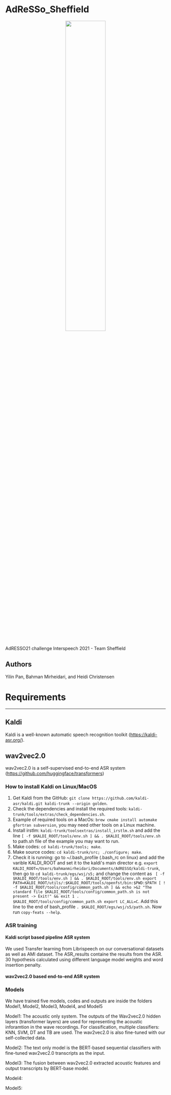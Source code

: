 # AdReSSo_Sheffield

<p align="center"><img width="50%" src="image.gif" /></p>  
AdRESSO21 challenge Interspeech 2021 - Team Sheffield

Authors 
----------
Yilin Pan, Bahman Mirheidari, and Heidi Christensen 

# Requirements
----------   
## Kaldi
Kaldi is a well-known automatic speech recognition toolkit (https://kaldi-asr.org/).
## wav2vec2.0
wav2vec2.0 is a self-supervised end-to-end ASR system (https://github.com/huggingface/transformers)

### How to install Kaldi on Linux/MacOS 
1. Get Kaldi from the GitHub: ``git clone https://github.com/kaldi-asr/kaldi.git kaldi-trunk --origin golden``.
2. Check the dependencies and install the required tools: ``kaldi-trunk/tools/extras/check_dependencies.sh``.
3. Example of required tools on a MacOs: ``brew cmake install automake gfortran subversion``, you may need other tools on a Linux machine.
4. Install irstlm: ``kaldi-trunk/toolsextras/install_irstlm.sh`` and add the line  ``[ -f $KALDI_ROOT/tools/env.sh ] && . $KALDI_ROOT/tools/env.sh`` to path.sh file of the example you may want to run.
5. Make codes: ``cd kaldi-trunk/tools; make``. 
6. Make source codes: ``cd kaldi-trunk/src; ./configure; make``. 
7. Check it is running: go to ~/.bash_profile (.bash_rc on linux) and add the varible KALDI_ROOT and set it to the kaldi's main director e.g. ``export KALDI_ROOT=/Users/bahmanmirheidari/Documents/AdRESSO/kaldi-trunk``, then go to ``cd kaldi-trunk/egs/wsj/s5;`` and change the content as ``
[ -f $KALDI_ROOT/tools/env.sh ] && . $KALDI_ROOT/tools/env.sh
export PATH=KALDI_ROOT/utils/:$KALDI_ROOT/tools/openfst/bin:$PWD:$PATH
[ ! -f $KALDI_ROOT/tools/config/common_path.sh ] && echo >&2 "The standard file $KALDI_ROOT/tools/config/common_path.sh is not present -> Exit!" && exit 1
. $KALDI_ROOT/tools/config/common_path.sh
export LC_ALL=C``. Add this line to the end of bash_profile ``. $KALDI_ROOT/egs/wsj/s5/path.sh``. Now run ``copy-feats --help``.
    
  
  
### ASR training
#### Kaldi script based pipeline ASR system
We used Transfer learning from Librispeech on our conversational datasets as well as AMI dataset.
The ASR_results containe the results from the ASR. 30 hypothesis calculated using different language model weights and word insertion penalty.


#### wav2vec2.0 based end-to-end ASR system 

### Models
We have trained five models, codes and outputs are inside the folders Model1, Model2, Model3, Model4, and Model5


Model1: The acoustic only system. The outputs of the Wav2vec2.0 hidden layers (transformer layers) are used for representing the acoustic inforamtion in the wave recordings. For classification, multiple classifiers: KNN, SVM, DT and TB are used. The wav2vec2.0 is also fine-tuned with our self-collected data. 

Model2: The text only model is the BERT-based sequential classifiers with fine-tuned wav2vec2.0 transcripts as the input. 

Model3: The fusion between wav2vec2.0 extracted acoustic features and output transcripts by BERT-base model.

Model4: 

Model5:







 
